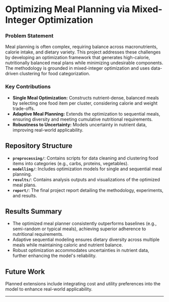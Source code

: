 # Optimizing Meal Planning via Mixed-Integer Optimization

### Problem Statement
Meal planning is often complex, requiring balance across macronutrients, calorie intake, and dietary variety. This project addresses these challenges by developing an optimization framework that generates high-calorie, nutritionally balanced meal plans while minimizing undesirable components. The methodology is grounded in mixed-integer optimization and uses data-driven clustering for food categorization.

### Key Contributions
- **Single Meal Optimization:** Constructs nutrient-dense, balanced meals by selecting one food item per cluster, considering calorie and weight trade-offs.
- **Adaptive Meal Planning:** Extends the optimization to sequential meals, ensuring diversity and meeting cumulative nutritional requirements.
- **Robustness to Uncertainty:** Models uncertainty in nutrient data, improving real-world applicability.

## Repository Structure

- **`preprocessing/`**: Contains scripts for data cleaning and clustering food items into categories (e.g., carbs, proteins, vegetables).
- **`modelling/`**: Includes optimization models for single and sequential meal planning.
- **`results/`**: Contains analysis outputs and visualizations of the optimized meal plans.
- **`report/`**: The final project report detailing the methodology, experiments, and results.

## Results Summary

- The optimized meal planner consistently outperforms baselines (e.g., semi-random or typical meals), achieving superior adherence to nutritional requirements.
- Adaptive sequential modeling ensures dietary diversity across multiple meals while maintaining caloric and nutrient balance.
- Robust optimization accommodates uncertainties in nutrient data, further enhancing the model's reliability.

## Future Work
Planned extensions include integrating cost and utility preferences into the model to enhance real-world applicability.

---
